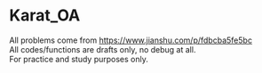 # Karat_OA
All problems come from https://www.jianshu.com/p/fdbcba5fe5bc
<br>
All codes/functions are drafts only, no debug at all.
<br>
For practice and study purposes only.
